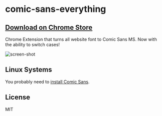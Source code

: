 # comic-sans-everything

## [Download on Chrome Store](https://chrome.google.com/webstore/detail/comic-sans-everything/oaehjhfpohkdjkpcdbblepomnflojfli)

Chrome Extension that turns all website font to Comic Sans MS. Now with the ability to switch cases!

![screen-shot](https://user-images.githubusercontent.com/6139501/29202148-f53b7fb0-7e19-11e7-903e-80b6a916e279.gif)

## Linux Systems

You probably need to [install Comic Sans](http://www.howtogeek.com/howto/15495/add-microsoft-core-fonts-to-ubuntu/).


## License

MIT
